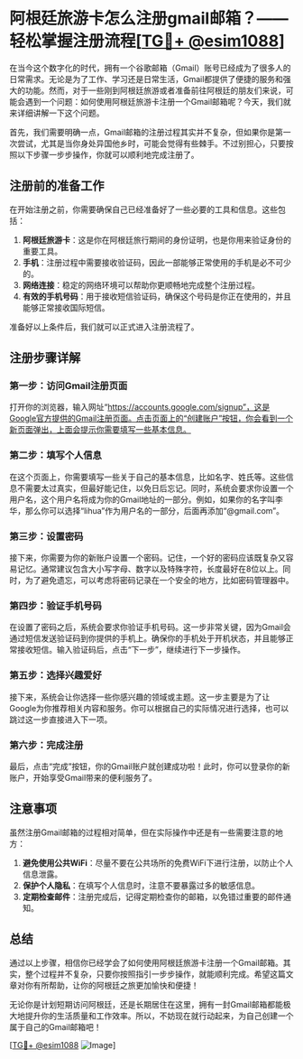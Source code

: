 # 阿根廷旅游卡怎么注册gmail邮箱？——轻松掌握注册流程[[TG💪+ @esim1088](https://t.me/s/esim1088)]

在当今这个数字化的时代，拥有一个谷歌邮箱（Gmail）账号已经成为了很多人的日常需求。无论是为了工作、学习还是日常生活，Gmail都提供了便捷的服务和强大的功能。然而，对于一些刚到阿根廷旅游或者准备前往阿根廷的朋友们来说，可能会遇到一个问题：如何使用阿根廷旅游卡注册一个Gmail邮箱呢？今天，我们就来详细讲解一下这个问题。

首先，我们需要明确一点，Gmail邮箱的注册过程其实并不复杂，但如果你是第一次尝试，尤其是当你身处异国他乡时，可能会觉得有些棘手。不过别担心，只要按照以下步骤一步步操作，你就可以顺利地完成注册了。

## 注册前的准备工作

在开始注册之前，你需要确保自己已经准备好了一些必要的工具和信息。这些包括：

1. **阿根廷旅游卡**：这是你在阿根廷旅行期间的身份证明，也是你用来验证身份的重要工具。
2. **手机**：注册过程中需要接收验证码，因此一部能够正常使用的手机是必不可少的。
3. **网络连接**：稳定的网络环境可以帮助你更顺畅地完成整个注册过程。
4. **有效的手机号码**：用于接收短信验证码，确保这个号码是你正在使用的，并且能够正常接收国际短信。

准备好以上条件后，我们就可以正式进入注册流程了。

## 注册步骤详解

### 第一步：访问Gmail注册页面

打开你的浏览器，输入网址“https://accounts.google.com/signup”，这是Google官方提供的Gmail注册页面。点击页面上的“创建账户”按钮，你会看到一个新页面弹出，上面会提示你需要填写一些基本信息。

### 第二步：填写个人信息

在这个页面上，你需要填写一些关于自己的基本信息，比如名字、姓氏等。这些信息不需要太过真实，但最好能记住，以免日后忘记。同时，系统会要求你设置一个用户名，这个用户名将成为你的Gmail地址的一部分。例如，如果你的名字叫李华，那么你可以选择“lihua”作为用户名的一部分，后面再添加“@gmail.com”。

### 第三步：设置密码

接下来，你需要为你的新账户设置一个密码。记住，一个好的密码应该既复杂又容易记忆。通常建议包含大小写字母、数字以及特殊字符，长度最好在8位以上。同时，为了避免遗忘，可以考虑将密码记录在一个安全的地方，比如密码管理器中。

### 第四步：验证手机号码

在设置了密码之后，系统会要求你验证手机号码。这一步非常关键，因为Gmail会通过短信发送验证码到你提供的手机上。确保你的手机处于开机状态，并且能够正常接收短信。输入验证码后，点击“下一步”，继续进行下一步操作。

### 第五步：选择兴趣爱好

接下来，系统会让你选择一些你感兴趣的领域或主题。这一步主要是为了让Google为你推荐相关内容和服务。你可以根据自己的实际情况进行选择，也可以跳过这一步直接进入下一项。

### 第六步：完成注册

最后，点击“完成”按钮，你的Gmail账户就创建成功啦！此时，你可以登录你的新账户，开始享受Gmail带来的便利服务了。

## 注意事项

虽然注册Gmail邮箱的过程相对简单，但在实际操作中还是有一些需要注意的地方：

1. **避免使用公共WiFi**：尽量不要在公共场所的免费WiFi下进行注册，以防止个人信息泄露。
2. **保护个人隐私**：在填写个人信息时，注意不要暴露过多的敏感信息。
3. **定期检查邮件**：注册完成后，记得定期检查你的邮箱，以免错过重要的邮件通知。

## 总结

通过以上步骤，相信你已经学会了如何使用阿根廷旅游卡注册一个Gmail邮箱。其实，整个过程并不复杂，只要你按照指引一步步操作，就能顺利完成。希望这篇文章对你有所帮助，让你的阿根廷之旅更加愉快和便捷！

无论你是计划短期访问阿根廷，还是长期居住在这里，拥有一封Gmail邮箱都能极大地提升你的生活质量和工作效率。所以，不妨现在就行动起来，为自己创建一个属于自己的Gmail邮箱吧！

[[TG💪+ @esim1088](https://t.me/s/esim1088) ![Image](https://i.postimg.cc/4NQfJmqS/Snipaste-2025-05-13-00-14-12.png)]